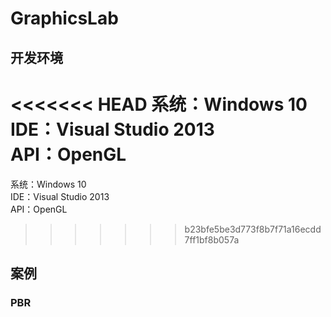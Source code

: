 # GraphicsLab

## 开发环境
<<<<<<< HEAD
系统：Windows 10	
IDE：Visual Studio 2013	
API：OpenGL	
=======
系统：Windows 10     
IDE：Visual Studio 2013    
API：OpenGL    
>>>>>>> b23bfe5be3d773f8b7f71a16ecdd7ff1bf8b057a
## 案例
### PBR
